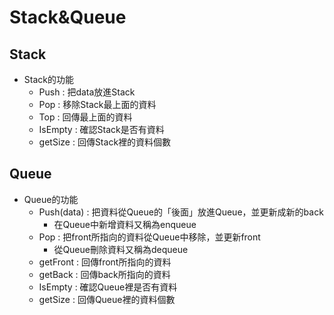 # Stack&Queue
## Stack
* Stack的功能
  * Push : 把data放進Stack
  * Pop : 移除Stack最上面的資料
  * Top : 回傳最上面的資料
  * IsEmpty : 確認Stack是否有資料
  * getSize : 回傳Stack裡的資料個數
## Queue
* Queue的功能
  * Push(data) : 把資料從Queue的「後面」放進Queue，並更新成新的back
    * 在Queue中新增資料又稱為enqueue
  * Pop : 把front所指向的資料從Queue中移除，並更新front
    * 從Queue刪除資料又稱為dequeue
  * getFront : 回傳front所指向的資料
  * getBack : 回傳back所指向的資料
  * IsEmpty : 確認Queue裡是否有資料
  * getSize : 回傳Queue裡的資料個數
